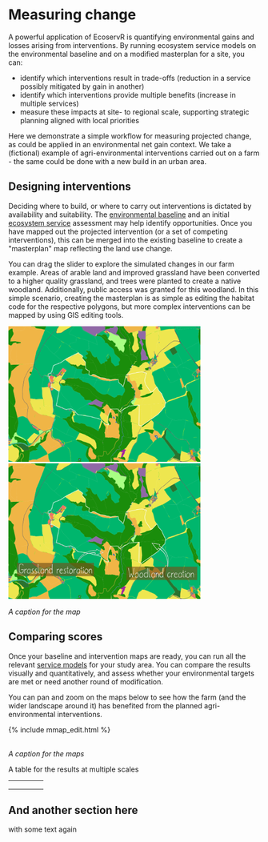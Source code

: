 # Measuring change

A powerful application of EcoservR is quantifying environmental gains and losses arising from interventions. By running ecosystem service models on the environmental baseline and on a modified masterplan for a site, you can:
+ identify which interventions result in trade-offs (reduction in a service possibly mitigated by gain in another)
+ identify which interventions provide multiple benefits (increase in multiple services)
+ measure these impacts at site- to regional scale, supporting strategic planning aligned with local priorities

Here we demonstrate a simple workflow for measuring projected change, as could be applied in an environmental net gain context. We take a (fictional) example of agri-environmental interventions carried out on a farm - the same could be done with a new build in an urban area. 

## Designing interventions

Deciding where to build, or where to carry out interventions is dictated by availability and suitability. The <a href="{{ site.github.url }}/basemap">environmental baseline</a> and an initial <a href="{{ site.github.url }}/ecoservices">ecosystem service</a> assessment may help identify opportunities. Once you have mapped out the projected intervention (or a set of competing interventions), this can be merged into the existing baseline to create a "masterplan" map reflecting the land use change.

You can drag the slider to explore the simulated changes in our farm example. Areas of arable land and improved grassland have been converted to a higher quality grassland, and trees were planted to create a native woodland. Additionally, public access was granted for this woodland. In this simple scenario, creating the masterplan is as simple as editing the habitat code for the respective polygons, but more complex interventions can be mapped by using GIS editing tools.  

<div class="juxtapose-container" style="max-width:40vw;">
 <div class="juxtapose">
    <img src="img/baseline2.png" data-label="Baseline"/>
    <img src="img/intervention2_annot.png" data-label="Interventions"/>
 </div>
</div>
<script src="https://cdn.knightlab.com/libs/juxtapose/latest/js/juxtapose.min.js"></script>
<link rel="stylesheet" href="https://cdn.knightlab.com/libs/juxtapose/latest/css/juxtapose.css">

*A caption for the map*

## Comparing scores

Once your baseline and intervention maps are ready, you can run all the relevant <a href="{{ site.github.url }}/ecoservices">service models</a> for your study area. You can compare the results visually and quantitatively, and assess whether your environmental targets are met or need another round of modification.

You can pan and zoom on the maps below to see how the farm (and the wider landscape around it) has benefited from the planned agri-environmental interventions. 

<div>
{% include mmap_edit.html %}
</div>
<br style="clear:both" />

*A caption for the maps*


A table for the results at multiple scales 

|   |   |   |   |   |
|---|---|---|---|---|
|   |   |   |   |   |
|   |   |   |   |   |
|   |   |   |   |   |

## And another section here
with some text again




<script>
var $juxtapose = $('.juxtapose'),
    $juxtapose_container = $('.juxtapose-container'),
    juxtapose_ratio;

$(window).load(function(){
  juxtapose_ratio = $juxtapose.outerHeight() / $juxtapose.outerWidth();
});

$(window).resize(function() {
  var new_width = $juxtapose_container.outerWidth(),
      new_height = new_width*juxtapose_ratio;

  $juxtapose.css({
    width: new_width,
    height: new_height
  })
});
</script>

